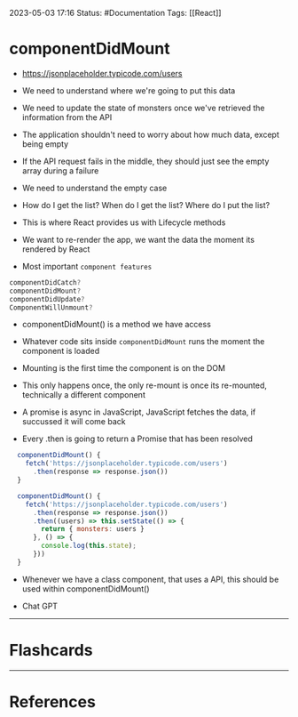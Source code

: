 2023-05-03 17:16
Status: #Documentation 
Tags: [[React]]

# componentDidMount

* https://jsonplaceholder.typicode.com/users
* We need to understand where we're going to put this data
* We need to update the state of monsters once we've retrieved the information from the API
* The application shouldn't need to worry about how much data, except being empty
* If the API request fails in the middle, they should just see the empty array during a failure
* We need to understand the empty case

* How do I get the list? When do I get the list? Where do I put the list?

* This is where React provides us with Lifecycle methods
* We want to re-render the app, we want the data the moment its rendered by React

* Most important `component features`

```javascript
componentDidCatch?
componentDidMount?
componentDidUpdate?
ComponentWillUnmount?
```

* componentDidMount() is a method we have access
* Whatever code sits inside `componentDidMount` runs the moment the component is loaded
* Mounting is the first time the component is on the DOM
* This only happens once, the only re-mount is once its re-mounted, technically a different component

* A promise is async in JavaScript, JavaScript fetches the data, if succussed it will come back

* Every .then is going to return a Promise that has been resolved


```javascript
  componentDidMount() {
    fetch('https://jsonplaceholder.typicode.com/users')
      .then(response => response.json())
  }
```


```javascript
  componentDidMount() {
    fetch('https://jsonplaceholder.typicode.com/users')
      .then(response => response.json())
      .then((users) => this.setState(() => {
        return { monsters: users }
      }, () => {
        console.log(this.state);
      }))
  }
```

* Whenever we have a class component, that uses a API, this should be used within componentDidMount()

* Chat GPT


___
# Flashcards



---
# References
